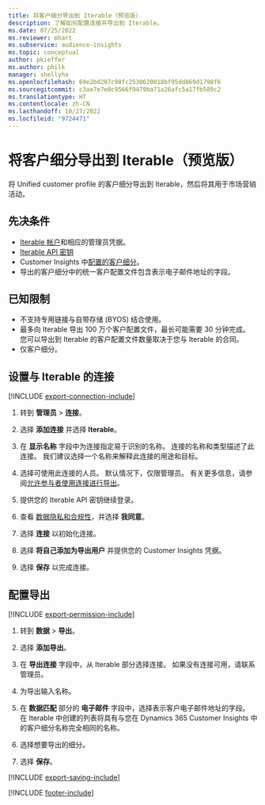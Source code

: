 ```yaml
---
title: 将客户细分导出到 Iterable（预览版）
description: 了解如何配置连接并导出到 Iterable。
ms.date: 07/25/2022
ms.reviewer: mhart
ms.subservice: audience-insights
ms.topic: conceptual
author: pkieffer
ms.author: philk
manager: shellyha
ms.openlocfilehash: 69e2bd207c98fc2530620018bf95dd869d1798f6
ms.sourcegitcommit: c3ae7e7e0c9566f9479ba71a26afc5a17fb589c2
ms.translationtype: HT
ms.contentlocale: zh-CN
ms.lasthandoff: 10/27/2022
ms.locfileid: "9724471"
---
```

# <a name="export-segments-to-iterable-preview"></a>将客户细分导出到 Iterable（预览版）

将 Unified customer profile 的客户细分导出到 Iterable，然后将其用于市场营销活动。

## <a name="prerequisites"></a>先决条件

- [Iterable 帐户](https://iterable.com/)和相应的管理员凭据。
- [Iterable API 密钥](https://support.iterable.com/hc/en-us/articles/360043464871)
- Customer Insights 中[配置的客户细分](segments.md)。
- 导出的客户细分中的统一客户配置文件包含表示电子邮件地址的字段。

## <a name="known-limitations"></a>已知限制

- 不支持专用链接与自带存储 (BYOS) 结合使用。
- 最多向 Iterable 导出 100 万个客户配置文件，最长可能需要 30 分钟完成。 您可以导出到 Iterable 的客户配置文件数量取决于您与 Iterable 的合同。
- 仅客户细分。

## <a name="set-up-connection-to-iterable"></a>设置与 Iterable 的连接

[!INCLUDE [export-connection-include](includes/export-connection-admn.md)]

1. 转到 **管理员** > **连接**。

1. 选择 **添加连接** 并选择 **Iterable**。

1. 在 **显示名称** 字段中为连接指定易于识别的名称。 连接的名称和类型描述了此连接。 我们建议选择一个名称来解释此连接的用途和目标。

1. 选择可使用此连接的人员。 默认情况下，仅限管理员。 有关更多信息，请参阅[允许参与者使用连接进行导出](connections.md#allow-contributors-to-use-a-connection-for-exports)。

1. 提供您的 Iterable API 密钥继续登录。

1. 查看 [数据隐私和合规性](connections.md#data-privacy-and-compliance)，并选择 **我同意**。

1. 选择 **连接** 以初始化连接。

1. 选择 **将自己添加为导出用户** 并提供您的 Customer Insights 凭据。

1. 选择 **保存** 以完成连接。

## <a name="configure-an-export"></a>配置导出

[!INCLUDE [export-permission-include](includes/export-permission.md)]

1. 转到 **数据** > **导出**。

1. 选择 **添加导出**。

1. 在 **导出连接** 字段中，从 Iterable 部分选择连接。 如果没有连接可用，请联系管理员。

1. 为导出输入名称。

1. 在 **数据匹配** 部分的 **电子邮件** 字段中，选择表示客户电子邮件地址的字段。 在 Iterable 中创建的列表将具有与您在 Dynamics 365 Customer Insights 中的客户细分名称完全相同的名称。

1. 选择想要导出的细分。

1. 选择 **保存**。

[!INCLUDE [export-saving-include](includes/export-saving.md)]

[!INCLUDE [footer-include](includes/footer-banner.md)]

